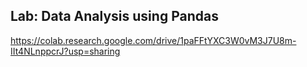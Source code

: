 ## Lab: Data Analysis using Pandas

https://colab.research.google.com/drive/1paFFtYXC3W0vM3J7U8m-IIt4NLnppcrJ?usp=sharing

